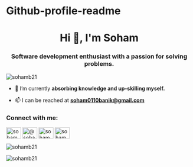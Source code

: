 # Github-profile-readme
<h1 align="center">Hi 👋, I'm Soham</h1>
<h3 align="center">Software development enthusiast with a passion for solving problems.</h3>

<p align="left"> <img src="https://komarev.com/ghpvc/?username=sohamb21&label=Profile%20views&color=0e75b6&style=flat" alt="sohamb21" /> </p>

- 🌱 I’m currently **absorbing knowledge and up-skilling myself.**

- 📫 I can be reached at **soham0110banik@gmail.com**

<h3 align="left">Connect with me:</h3>
<p align="left">
<a href="https://linkedin.com/in/soham banik" target="blank"><img align="center" src="https://raw.githubusercontent.com/rahuldkjain/github-profile-readme-generator/master/src/images/icons/Social/linked-in-alt.svg" alt="soham banik" height="30" width="40" /></a>
<a href="https://www.hackerrank.com/@soham0110banik" target="blank"><img align="center" src="https://raw.githubusercontent.com/rahuldkjain/github-profile-readme-generator/master/src/images/icons/Social/hackerrank.svg" alt="@soham0110banik" height="30" width="40" /></a>
<a href="https://www.leetcode.com/sohamb21" target="blank"><img align="center" src="https://raw.githubusercontent.com/rahuldkjain/github-profile-readme-generator/master/src/images/icons/Social/leet-code.svg" alt="sohamb21" height="30" width="40" /></a>
<a href="https://auth.geeksforgeeks.org/user/soham011qbve" target="blank"><img align="center" src="https://raw.githubusercontent.com/rahuldkjain/github-profile-readme-generator/master/src/images/icons/Social/geeks-for-geeks.svg" alt="soham011qbve" height="30" width="40" /></a>
</p>

<p><img align="center" src="https://github-readme-stats.vercel.app/api/top-langs?username=sohamb21&show_icons=true&locale=en&layout=compact" alt="sohamb21" /></p>

<p><img align="center" src="https://github-readme-streak-stats.herokuapp.com/?user=sohamb21&" alt="sohamb21" /></p>
